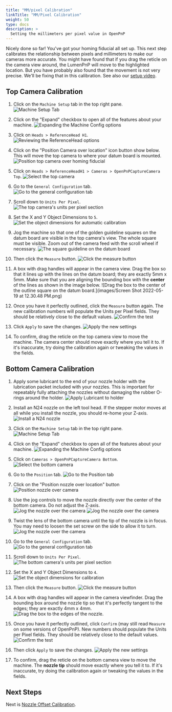 ```yaml
---
title: "MM/pixel Calibration"
linkTitle: "MM/Pixel Calibration"
weight: 50
type: docs
description: >
  Setting the millimeters per pixel value in OpenPnP
---
```


Nicely done so far! You've got your homing fiducial all set up. This next step calibrates the relationship between pixels and millimeters to make our cameras more accurate. You might have found that if you drag the reticle on the camera view around, the LumenPnP will move to the highlighted location. But you have probably also found that the movement is not very precise. We'll be fixing that in this calibration. See also our [setup video](https://youtube.com/watch?v=CSnczX6VJ7M&si=EnSIkaIECMiOmarE&t=1030).

## Top Camera Calibration

1. Click on the `Machine Setup` tab in the top right pane.
  ![Machine Setup Tab](images/Machine-Setup-Tab-3.png)

2. Click on the "Expand" checkbox to open all of the features about your machine.
  ![Expanding the Machine Config options](images/Expand-Checkbox-3.png)

3. Click on `Heads > ReferenceHead H1`.
  ![Reviewing the ReferenceHead options](images/Select-Reference-Head-H1.png)

4. Click on the "Position Camera over location" icon button show below. This will move the top camera to where your datum board is mounted.
  ![Position top camera over homing fiducial](images/Position-camera-over-homing-fiducial.png)

5. Click on `Heads > ReferenceHeadH1 > Cameras > OpenPnPCaptureCamera Top`.
  ![Select the top camera](images/select-top-camera.png)

6. Go to the `General Configuration` tab.
  ![Go to the general configuration tab](images/general-configuration-tab.png)

7. Scroll down to `Units Per Pixel`.
  ![The top camera's units per pixel section](images/units-per-pixel-section.png)

8. Set the X and Y Object Dimensions to `5`.
  ![Set the object dimensions for automatic calibration](images/set-object-dimensions.png)

9. Jog the machine so that one of the golden guideline squares on the datum board are visible in the top camera's view. The whole square must be visible. Zoom out of the camera feed with the scroll wheel if necessary.
  ![The square guideline on the datum board](images/units-per-pixel-square-on-datum.png)

10. Then click the `Measure` button.
  ![Click the measure button](images/click-measure-button.png)

11. A box with drag handles will appear in the camera view. Drag the box so that it lines up with the lines on the datum board; they are exactly 5mm x 5mm. Make sure that you are aligning the bounding box with the **center** of the lines as shown in the image below.
  ![Drag the box to the center of the outline square on the datum board.](images/Screen Shot 2022-05-19 at 12.30.48 PM.png)

12. Once you have it perfectly outlined, click the `Measure` button again. The new calibration numbers will populate the Units per Pixel fields. They should be relatively close to the default values.
  ![Confirm the test](images/confirm-pixel-per-mm.png)

13. Click `Apply` to save the changes.
  ![Apply the new settings](images/apply-pixel-per-mm-settings.png)

14. To confirm, drag the reticle on the top camera view to move the machine. The camera center should move exactly where you tell it to. If it's inaccurate, try doing the calibration again or tweaking the values in the fields.

## Bottom Camera Calibration

1. Apply some lubricant to the end of your nozzle holder with the lubrication packet included with your nozzles. This is important for repeatably fully attaching the nozzles without damaging the rubber O-rings around the holder.
  ![Apply Lubricant to holder](images/apply-super-lube.png)

2. Install an N24 nozzle on the left tool head. If the stepper motor moves at all while you install the nozzle, you should re-home your Z-axis.
  ![Install a N24 nozzle](images/n24-nozzle-attached.png)

3. Click on the `Machine Setup` tab in the top right pane.
  ![Machine Setup Tab](images/Machine-Setup-Tab-3.png)

4. Click on the "Expand" checkbox to open all of the features about your machine.
  ![Expanding the Machine Config options](images/Expand-Checkbox-3.png)

5. Click on `Cameras > OpenPnPCaptureCamera Bottom`.
   ![Select the bottom camera](images/select-bottom-camera.png)

6. Go to the `Position` tab.
   ![Go to the Position tab](images/bottom-position-tab.png)

7. Click on the "Position nozzle over location" button
   ![Position nozzle over camera](images/position-nozzle-over-camera.png)

8. Use the jog controls to move the nozzle directly over the center of the bottom camera. Do not adjust the Z-axis.
   ![Jog the nozzle over the camera](images/jog-controls-bottom.png)
   ![Jog the nozzle over the camera](images/jogging-finished.png)

9. Twist the lens of the bottom camera until the tip of the nozzle is in focus. You may need to loosen the set screw on the side to allow it to turn.
   ![Jog the nozzle over the camera](images/in-focus-nozzle.png)

10. Go to the `General Configuration` tab.
   ![Go to the general configuration tab](images/general-configuration-bottom-tab.png)

11. Scroll down to `Units Per Pixel`.
   ![The bottom camera's units per pixel section](images/units-per-pixel-section-bottom.png)

12. Set the X and Y Object Dimensions to `4`.
  ![Set the object dimensions for calibration](images/set-object-dimensions-bottom.png)

13. Then click the `Measure` button.
  ![Click the measure button](images/click-measure-bottom.png)

14. A box with drag handles will appear in the camera viewfinder. Drag the bounding box around the nozzle tip so that it's perfectly tangent to the edges; they are exactly 4mm x 4mm.
  ![Drag the box to the edges of the nozzle.](images/measure-nozzle-mm-per-px.png)

15. Once you have it perfectly outlined, click `Confirm` (may still read `Measure` on some versions of OpenPnP). New numbers should populate the Units per Pixel fields. They should be relatively close to the default values.
  ![Confirm the test](images/confirm-pixel-per-mm-bottom.png)

16. Then click `Apply` to save the changes.
  ![Apply the new settings](images/apply-pixel-per-mm-settings-bottom.png)

17. To confirm, drag the reticle on the bottom camera view to move the machine. The **nozzle tip** should move exactly where you tell it to. If it's inaccurate, try doing the calibration again or tweaking the values in the fields.

## Next Steps

Next is [Nozzle Offset Calibration](../6-nozzle-offset/index.md).
